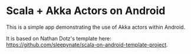 # Scala + Akka Actors on Android

This is a simple app demonstrating the use of Akka actors within Android.

It is based on Nathan Dotz's template here: https://github.com/sleepynate/scala-on-android-template-project.

